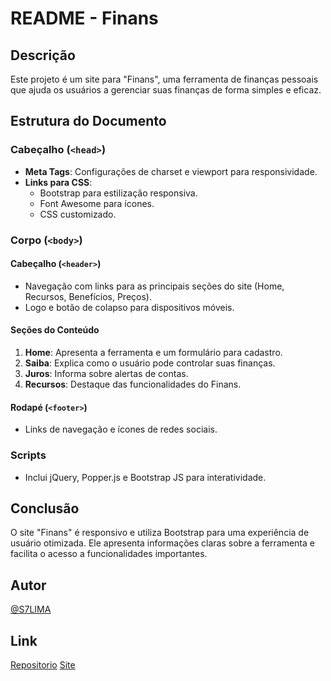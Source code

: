 # README - Finans

## Descrição

Este projeto é um site para "Finans", uma ferramenta de finanças pessoais que ajuda os usuários a gerenciar suas finanças de forma simples e eficaz.

## Estrutura do Documento

### Cabeçalho (`<head>`)

- **Meta Tags**: Configurações de charset e viewport para responsividade.
- **Links para CSS**:
  - Bootstrap para estilização responsiva.
  - Font Awesome para ícones.
  - CSS customizado.

### Corpo (`<body>`)

#### Cabeçalho (`<header>`)

- Navegação com links para as principais seções do site (Home, Recursos, Benefícios, Preços).
- Logo e botão de colapso para dispositivos móveis.

#### Seções do Conteúdo

1. **Home**: Apresenta a ferramenta e um formulário para cadastro.
2. **Saiba**: Explica como o usuário pode controlar suas finanças.
3. **Juros**: Informa sobre alertas de contas.
4. **Recursos**: Destaque das funcionalidades do Finans.

#### Rodapé (`<footer>`)

- Links de navegação e ícones de redes sociais.

### Scripts

- Inclui jQuery, Popper.js e Bootstrap JS para interatividade.

## Conclusão

O site "Finans" é responsivo e utiliza Bootstrap para uma experiência de usuário otimizada. Ele apresenta informações claras sobre a ferramenta e facilita o acesso a funcionalidades importantes.

## Autor 

[@S7LIMA](https://github.com/s7lima)

## Link

[Repositorio]()
[Site]()